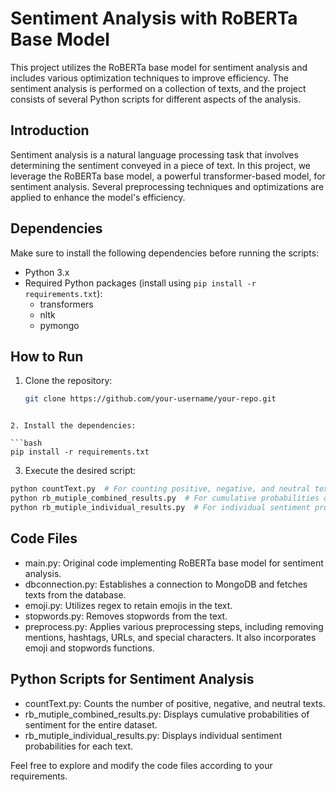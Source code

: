 # Sentiment Analysis with RoBERTa Base Model

This project utilizes the RoBERTa base model for sentiment analysis and includes various optimization techniques to improve efficiency. The sentiment analysis is performed on a collection of texts, and the project consists of several Python scripts for different aspects of the analysis.

## Introduction

Sentiment analysis is a natural language processing task that involves determining the sentiment conveyed in a piece of text. In this project, we leverage the RoBERTa base model, a powerful transformer-based model, for sentiment analysis. Several preprocessing techniques and optimizations are applied to enhance the model's efficiency.

## Dependencies

Make sure to install the following dependencies before running the scripts:

- Python 3.x
- Required Python packages (install using `pip install -r requirements.txt`):
  - transformers
  - nltk
  - pymongo

## How to Run

1. Clone the repository:

   ```bash
   git clone https://github.com/your-username/your-repo.git
  ```

2. Install the dependencies:

  ```bash
  pip install -r requirements.txt
  ```

3. Execute the desired script:

  ```bash
  python countText.py  # For counting positive, negative, and neutral texts
  python rb_mutiple_combined_results.py  # For cumulative probabilities of sentiment
  python rb_mutiple_individual_results.py  # For individual sentiment probabilities
  ```

## Code Files

- main.py: Original code implementing RoBERTa base model for sentiment analysis.
- dbconnection.py: Establishes a connection to MongoDB and fetches texts from the database.
- emoji.py: Utilizes regex to retain emojis in the text.
- stopwords.py: Removes stopwords from the text.
- preprocess.py: Applies various preprocessing steps, including removing mentions, hashtags, URLs, and special characters. It also incorporates emoji and stopwords functions.

## Python Scripts for Sentiment Analysis

- countText.py: Counts the number of positive, negative, and neutral texts.
- rb_mutiple_combined_results.py: Displays cumulative probabilities of sentiment for the entire dataset.
- rb_mutiple_individual_results.py: Displays individual sentiment probabilities for each text.

Feel free to explore and modify the code files according to your requirements.

